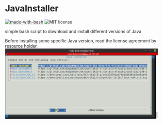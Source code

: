 # JavaInstaller


[![made-with-bash](https://img.shields.io/badge/Made%20with-Bash-red.svg)](https://www.gnu.org/software/bash/)
![MIT license](https://img.shields.io/badge/License-MIT-blue.svg)

simple bash script to download and install different versions of Java

Before installing some specific Java version, read the license agreement by resource holder
![](java_installer.png)

